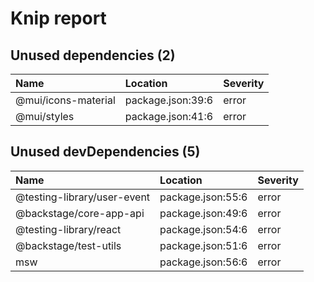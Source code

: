 # Knip report

## Unused dependencies (2)

| Name                | Location          | Severity |
| :------------------ | :---------------- | :------- |
| @mui/icons-material | package.json:39:6 | error    |
| @mui/styles         | package.json:41:6 | error    |

## Unused devDependencies (5)

| Name                        | Location          | Severity |
| :-------------------------- | :---------------- | :------- |
| @testing-library/user-event | package.json:55:6 | error    |
| @backstage/core-app-api     | package.json:49:6 | error    |
| @testing-library/react      | package.json:54:6 | error    |
| @backstage/test-utils       | package.json:51:6 | error    |
| msw                         | package.json:56:6 | error    |
